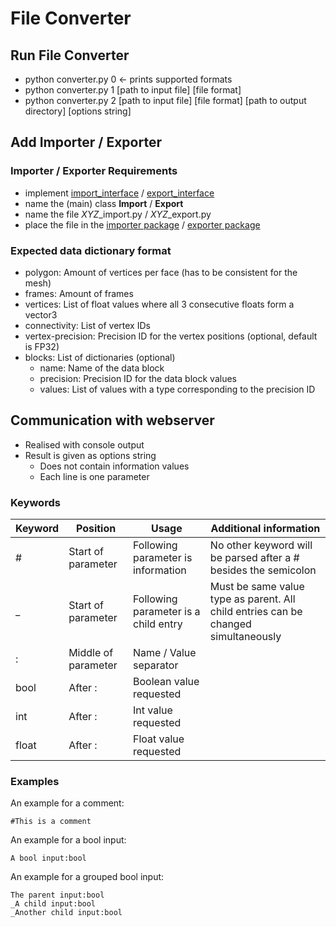 # File Converter

## Run File Converter
* python converter.py 0 <- prints supported formats
* python converter.py 1 [path to input file] [file format]
* python converter.py 2 [path to input file] [file format] [path to output directory] [options string]

## Add Importer / Exporter

### Importer / Exporter Requirements
* implement [import_interface](interfaces/import_interface.py) / [export_interface](interfaces/export_interface.py)
* name the (main) class **Import** / **Export**
* name the file *XYZ*_import.py / *XYZ*_export.py
* place the file in the [importer package](importer) / [exporter package](exporter)

### Expected data dictionary format
* polygon: Amount of vertices per face (has to be consistent for the mesh)
* frames: Amount of frames
* vertices: List of float values where all 3 consecutive floats form a vector3
* connectivity: List of vertex IDs
* vertex-precision: Precision ID for the vertex positions (optional, default is FP32)
* blocks: List of dictionaries (optional)
  * name: Name of the data block
  * precision: Precision ID for the data block values
  * values: List of values with a type corresponding to the precision ID

## Communication with webserver

* Realised with console output
* Result is given as options string
  * Does not contain information values
  * Each line is one parameter

### Keywords
| Keyword | Position            | Usage                                | Additional information                                                             |
|---------|---------------------|--------------------------------------|------------------------------------------------------------------------------------|
| \#      | Start of parameter  | Following parameter is information   | No other keyword will be parsed after a # besides the semicolon                    |
| _       | Start of parameter  | Following parameter is a child entry | Must be same value type as parent. All child entries can be changed simultaneously |
| :       | Middle of parameter | Name / Value separator               |                                                                                    |
| bool    | After :             | Boolean value requested              |                                                                                    |
| int     | After :             | Int value requested                  |                                                                                    |
| float   | After :             | Float value requested                |                                                                                    |

### Examples
An example for a comment:
```
#This is a comment
```

An example for a bool input:
```
A bool input:bool
```

An example for a grouped bool input:  
```
The parent input:bool
_A child input:bool
_Another child input:bool
```